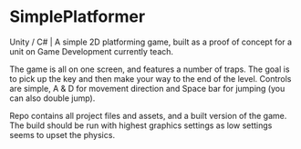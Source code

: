 # SimplePlatformer
Unity / C# | A simple 2D platforming game, built as a proof of concept for a unit on Game Development currently teach.

The game is all on one screen, and features a number of traps. The goal is to pick up the key and then make your way to the end of the level. Controls are simple, A & D for movement direction and Space bar for jumping (you can also double jump). 

Repo contains all project files and assets, and a built version of the game. The build should be run with highest graphics settings as low settings seems to upset the physics. 
